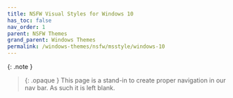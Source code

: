 ```yaml
---
title: NSFW Visual Styles for Windows 10
has_toc: false
nav_order: 1
parent: NSFW Themes
grand_parent: Windows Themes
permalink: /windows-themes/nsfw/msstyle/windows-10
---
```



{: .note }
> {: .opaque }
> This page is a stand-in to create proper navigation in our nav bar. As such it is left blank.